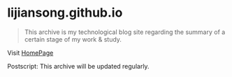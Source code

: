 # lijiansong.github.io
> This archive is my technological blog site regarding the summary of a certain stage of my work & study.

Visit [HomePage](http://lijiansong.github.io)

Postscript:
This archive will be updated regularly.
